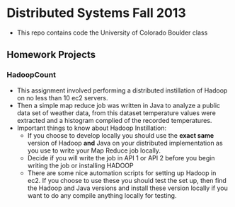 # Distributed Systems Fall 2013
- This repo contains code the University of Colorado Boulder class

## Homework Projects

### HadoopCount
- This assignment involved performing a distributed instillation of Hadoop on no less than 10 ec2 servers.
- Then a simple map reduce job was written in Java to analyze a public data set of weather data, from this dataset temperature values were extracted and a histogram complied of the recorded temperatures.
- Important things to know about Hadoop Instillation:
    + If you choose to develop locally you should use the **exact same** version of Hadoop **and** Java on your distributed implementation as you use to write your Map Reduce job locally.
    + Decide if you will write the job in API 1 or API 2 before you begin writing the job or installing HADOOP
    + There are some nice automation scripts for setting up Hadoop in ec2. If you choose to use these you should test the set up, then find the Hadoop and Java versions and install these version locally if you want to do any compile anything locally for testing.